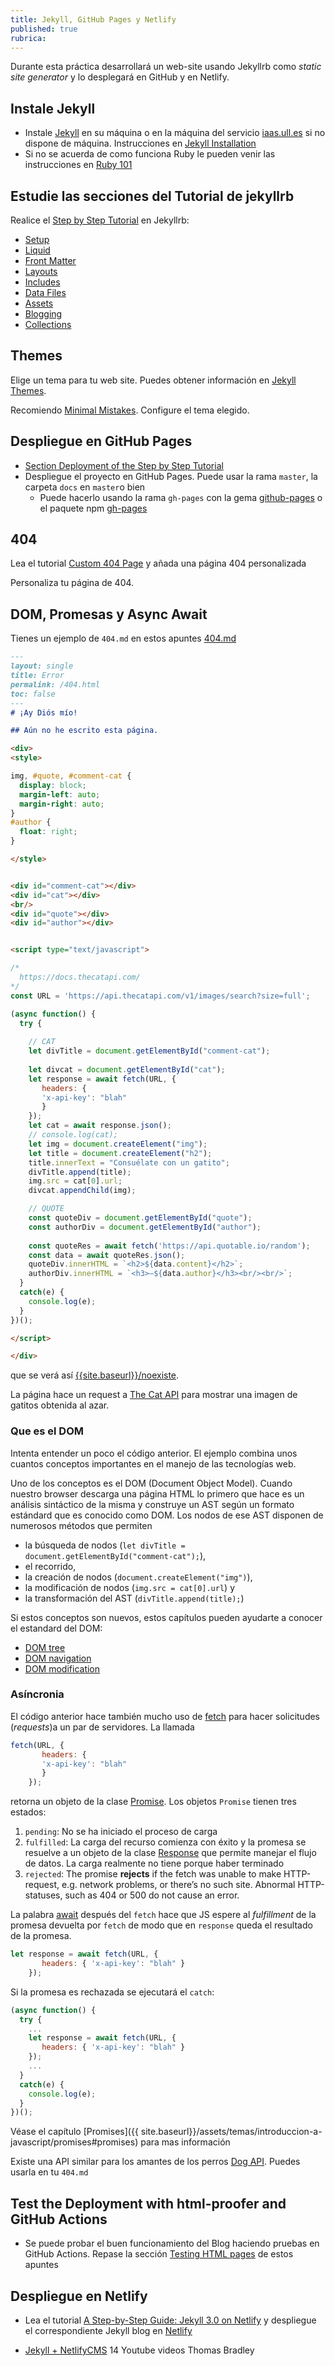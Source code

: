 ```yaml
---
title: Jekyll, GitHub Pages y Netlify
published: true
rubrica: 
---
```


Durante esta práctica desarrollará un web-site usando Jekyllrb como *static site generator* y lo desplegará en GitHub y en Netlify. 

## Instale Jekyll

* Instale [Jekyll](https://jekyllrb.com/docs/) en su máquina o en la máquina del servicio [iaas.ull.es]({{site.baseurl}}/tema1-introduccion/practicas/p01-t1-iaas/) si no dispone de máquina. Instrucciones en [Jekyll Installation](https://jekyllrb.com/docs/installation/)
* Si no se acuerda de como funciona Ruby le pueden venir las instrucciones en [Ruby 101](https://jekyllrb.com/docs/ruby-101/)

## Estudie las secciones del Tutorial de jekyllrb

Realice el [Step by Step Tutorial](https://jekyllrb.com/docs/step-by-step/01-setup/) en Jekyllrb:

*   [Setup](https://jekyllrb.com/docs/step-by-step/01-setup/)
*   [Liquid](https://jekyllrb.com/docs/step-by-step/02-liquid/)
*   [Front Matter](https://jekyllrb.com/docs/step-by-step/03-front-matter/)
*   [Layouts](https://jekyllrb.com/docs/step-by-step/04-layouts/)
*   [Includes](https://jekyllrb.com/docs/step-by-step/05-includes/)
*   [Data Files](https://jekyllrb.com/docs/step-by-step/06-data-files/)
*   [Assets](https://jekyllrb.com/docs/step-by-step/07-assets/)
*   [Blogging](https://jekyllrb.com/docs/step-by-step/08-blogging/)
*   [Collections](https://jekyllrb.com/docs/step-by-step/09-collections/)

## Themes

Elige un tema para tu web site. Puedes obtener información en [Jekyll Themes](https://jekyllrb.com/docs/themes/).

Recomiendo [Minimal Mistakes](https://mmistakes.github.io/minimal-mistakes/). 
Configure el tema elegido.

<!--
## Algunos tips si trabaja en la máquina del iaas.ull.es

* [Creating a personal access token for the command line](https://help.github.com/es/github/authenticating-to-github/creating-a-personal-access-token-for-the-command-line) para trabajar con git y GitHub vía https
* Para que las instrucciones anteriores funcionen:

  ```
  usuario@ubuntu$ git config --global credential.helper  store
  usuario@ubuntu$ ls -ltr ~/.git-credentials 
  -rw------- 1 usuario usuario 68 nov 27 13:27 /home/usuario/.git-credentials
  usuario@ubuntu$ cat ~/.git-credentials 
  https://crguezl:este-no-es-el-token@github.com
  ```
* Ejecutando en una máquina del iaas.ull.es:

    ```
    usuario@ubuntu:~/src/ull-mii-sytws-1920.github.io$ bundle exec jekyll serve -H 10.6.128.216 -P 8080
    ```
-->

## Despliegue en GitHub Pages

*   [Section Deployment of the Step by Step Tutorial](https://jekyllrb.com/docs/step-by-step/10-deployment/)
* Despliegue el proyecto en GitHub Pages. Puede usar la rama `master`, la carpeta `docs` en `master`o bien
    * Puede hacerlo usando la rama `gh-pages` con la gema [github-pages](https://jekyllrb.com/docs/github-pages/#deploying-jekyll-to-github-pages) o el paquete npm [gh-pages](https://www.npmjs.com/package/gh-pages)

<!--
## Navigation

* Lea del tutorial [Navigation](https://jekyllrb.com/tutorials/navigation/) los escenarios [Basic List](https://jekyllrb.com/tutorials/navigation/#scenario-1-basic-list) y [Sorted List](https://jekyllrb.com/tutorials/navigation/#scenario-2-sorted-list) e implementelos en su site
-->

## 404

Lea el tutorial [Custom 404 Page](https://jekyllrb.com/tutorials/custom-404-page/) y añada una página 404 personalizada

Personaliza tu página de 404. 

## DOM, Promesas y Async Await

Tienes un ejemplo de `404.md` en estos apuntes [404.md](https://raw.githubusercontent.com/ULL-ESIT-GRADOII-PL/ull-esit-gradoii-pl.github.io/main/pages/404.md)


```md
---
layout: single
title: Error
permalink: /404.html
toc: false
---
# ¡Ay Diós mío!

## Aún no he escrito esta página. 
```
```html
<div>
<style>
```
```css
img, #quote, #comment-cat {
  display: block;
  margin-left: auto;
  margin-right: auto;
}
#author {
  float: right;
}
```
```html
</style>


<div id="comment-cat"></div>
<div id="cat"></div>
<br/>
<div id="quote"></div>
<div id="author"></div>


<script type="text/javascript">
```
```js
/*
  https://docs.thecatapi.com/ 
*/
const URL = 'https://api.thecatapi.com/v1/images/search?size=full';

(async function() {
  try {
    
    // CAT 
    let divTitle = document.getElementById("comment-cat");
    
    let divcat = document.getElementById("cat");
    let response = await fetch(URL, {
       headers: {
       'x-api-key': "blah"
       }
    });
    let cat = await response.json();
    // console.log(cat);   
    let img = document.createElement("img");
    let title = document.createElement("h2");
    title.innerText = "Consuélate con un gatito";   
    divTitle.append(title);
    img.src = cat[0].url;
    divcat.appendChild(img);   

    // QUOTE
    const quoteDiv = document.getElementById("quote");
    const authorDiv = document.getElementById("author");
    
    const quoteRes = await fetch('https://api.quotable.io/random');
    const data = await quoteRes.json();
    quoteDiv.innerHTML = `<h2>${data.content}</h2>`;
    authorDiv.innerHTML = `<h3>—${data.author}</h3><br/><br/>`;
  }
  catch(e) { 
    console.log(e);
  }
})();
```
```html
</script>

</div>
```

que se verá así 
[{{site.baseurl}}/noexiste]({{site.baseurl}}/noexiste).

La página hace un request a [The Cat API](https://thecatapi.com/) para mostrar una imagen de  gatitos obtenida al azar.

### Que es el DOM

Intenta  entender un poco el código anterior. El ejemplo combina unos cuantos conceptos importantes en 
el manejo de las tecnologías web. 

Uno de los conceptos es el DOM (Document Object Model). Cuando nuestro browser descarga una página HTML lo primero que hace es un análisis sintáctico de la misma y construye un AST según un formato estándard que es conocido como DOM. 
Los nodos de ese AST disponen de numerosos métodos que permiten 
* la búsqueda de nodos (`let divTitle = document.getElementById("comment-cat");`),
* el recorrido, 
* la creación  de nodos (`document.createElement("img")`), 
* la modificación de nodos (`img.src = cat[0].url`) y 
* la transformación del AST (`divTitle.append(title);`) 


Si estos conceptos son nuevos, estos capítulos pueden ayudarte a conocer el estandard del DOM:  

* [DOM tree](https://javascript.info/dom-nodes) 
* [DOM navigation](https://javascript.info/dom-navigation)
* [DOM modification](https://javascript.info/modifying-document)


### Asíncronia

El código anterior hace también mucho uso de [fetch](https://javascript.info/fetch) para hacer solicitudes (*requests*)a un par de servidores. La llamada

```js
fetch(URL, {
       headers: {
       'x-api-key': "blah"
       }
    });
```

retorna un objeto de la clase [Promise](https://javascript.info/promise-basics). Los objetos `Promise` tienen tres estados:

1. `pending`: No se ha iniciado el proceso de carga 
2. `fulfilled`: La carga del recurso comienza con éxito y  la promesa se resuelve a un objeto de la clase [Response](https://fetch.spec.whatwg.org/#response-class) que permite manejar el flujo de datos. La carga realmente no tiene porque haber terminado  
3. `rejected`: The promise **rejects** if the fetch was unable to make HTTP-request, e.g. network problems, or there’s no such site. Abnormal HTTP-statuses, such as 404 or 500 do not cause an error.

La palabra [await](https://javascript.info/async-await) después del `fetch` hace que JS espere al *fulfillment* de la promesa devuelta por `fetch` de modo que en `response` queda el resultado de la promesa. 

```js
let response = await fetch(URL, {
       headers: { 'x-api-key': "blah" }
    });
```

Si la promesa es rechazada se ejecutará el `catch`:

```js
(async function() {
  try {
    ...
    let response = await fetch(URL, {
       headers: { 'x-api-key': "blah" }
    });
    ...
  }
  catch(e) { 
    console.log(e);
  }
})();
```

Véase el capítulo [Promises]({{ site.baseurl}}/assets/temas/introduccion-a-javascript/promises#promises) para mas información

Existe una API similar para los amantes de los perros [Dog API](https://dog.ceo/dog-api/). Puedes usarla en tu `404.md`


## Test the Deployment with html-proofer and GitHub Actions

* Se puede probar el buen funcionamiento del Blog haciendo pruebas en GitHub Actions. 
Repase la sección [Testing HTML pages](https://ull-esit-gradoii-pl.github.io/assets/temas/introduccion-a-javascript/jekyll#testing) de estos apuntes


<!--
# Despliegue en GitHub usando Github Actions

Despliegue su proyecto en GitHub usando GitHub Actions. Véase:

* [A GitHub Action for Custom Jekyll Builds on GitHub Pages](https://github.com/BryanSchuetz/jekyll-deploy-gh-pages)

## Question: Why not just let GitHub Pages build it? 
## Answer: Because this way we can use our own custom Jekyll plugins and build scripts.
-->

## Despliegue en Netlify

* Lea el tutorial [A Step-by-Step Guide: Jekyll 3.0 on Netlify](https://www.netlify.com/blog/2015/10/28/a-step-by-step-guide-jekyll-3.0-on-netlify/) y despliegue el correspondiente Jekyll blog en [Netlify](https://www.netlify.com/)

* [Jekyll + NetlifyCMS](https://www.youtube.com/playlist?list=PLWjCJDeWfDdcU8zbZZrr6L1zpf_2Eqt_w) 14 Youtube videos Thomas Bradley

